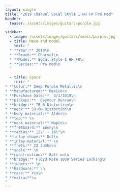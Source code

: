 ```yaml
---
layout: single
title: "2019 Charvel SoCal Style 1 HH FR Pro Mod"
header:
  teaser: /assets/images/guitars/purple.jpg

sidebar:
  - image: /assets/images/guitars/small/purple.jpg
  - title: Make and Model
    text: "
  * **Year:** 2019\n
  * **Brand:** Charvel\n
  * **Model:** SoCal Style 1 HH FR\n
  * **Series:** Pro Mod\n
  "

  - title: Specs
    text: "
* **Color:** Deep Purple Metallic\n
* **Manufactured:** Mexico\n
* **Purchase Date:**  3/1/2019\n
* **pickups:**  Seymour Duncan\n
* **bridge:** TB-6 Distortion\n
* **neck:** SH-6N Distortion\n
* **body material:** Alder\n
* **top:** \n
* **neck material:** Maple\n
* **fretboard:** Ebony\n
* **radius:** 12\" - 16\"\n
* **inlay-shape:** Dot\n
* **inlay-material:** \n
* **frets:** 22 Jumbo\n
* **scale:** \n
* **construction:** Bolt-on\n
* **bridge:** Floyd Rose 1000 Series Locking\n
* **tuners:** \n
* **hardware:** \n
* **case:** Yes\n
* **extra:**\n
"
---
```


